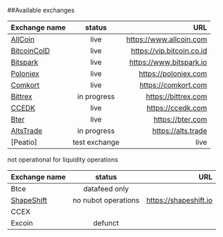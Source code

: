 ##Available exchanges

| Exchange name        | status   |  URL |
| ------------- |:-------------:| -------------:| 
| [AllCoin](https://www.allcoin.com)    | live  |  https://www.allcoin.com |
| [BitcoinCoID](https://vip.bitcoin.co.id)    | live  |  https://vip.bitcoin.co.id |
| [Bitspark](https://www.bitspark.io)    | live  |  https://www.bitspark.io |
| [Poloniex](https://poloniex.com)    | live  |  https://poloniex.com |
| [Comkort](https://comkort.com)    | live  |  https://comkort.com |
| [Bittrex](https://bittrex.com)    | in progress  |  https://bittrex.com |
| [CCEDK](https://ccedk.com)    | live  |  https://ccedk.com |
| [Bter](https://bter.com)    | live  |  https://bter.com |
| [AltsTrade](https://alts.trade)    | in progress  |  https://alts.trade |
| [Peatio]    | test exchange  |  live | https://178.62.140.24/ |

not operational for liquidity operations

| Exchange name        | status   |  URL |
| ------------- |:-------------:| -------------:| 
| Btce    | datafeed only  |   |
| [ShapeShift](https://shapeshift.io)    | no nubot operations  | https://shapeshift.io  |
| CCEX    |   |   |
| Excoin    | defunct  |   |

